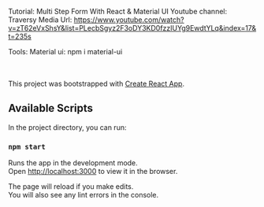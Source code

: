 Tutorial: Multi Step Form With React & Material UI
Youtube channel: Traversy Media
Url: https://www.youtube.com/watch?v=zT62eVxShsY&list=PLecbSgyz2F3oDY3KD0fzzIUYg9EwdtYLq&index=17&t=235s
<br>

Tools:
Material ui: npm i material-ui

<br><br>
This project was bootstrapped with [Create React App](https://github.com/facebook/create-react-app).

## Available Scripts

In the project directory, you can run:

### `npm start`

Runs the app in the development mode.<br>
Open [http://localhost:3000](http://localhost:3000) to view it in the browser.

The page will reload if you make edits.<br>
You will also see any lint errors in the console.
